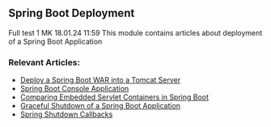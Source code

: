 ## Spring Boot Deployment

Full test 1 MK 18.01.24 11:59
This module contains articles about deployment of a Spring Boot Application

### Relevant Articles:			
 - [Deploy a Spring Boot WAR into a Tomcat Server](https://www.baeldung.com/spring-boot-war-tomcat-deploy)
 - [Spring Boot Console Application](https://www.baeldung.com/spring-boot-console-app)
 - [Comparing Embedded Servlet Containers in Spring Boot](https://www.baeldung.com/spring-boot-servlet-containers)
 - [Graceful Shutdown of a Spring Boot Application](https://www.baeldung.com/spring-boot-graceful-shutdown)
 - [Spring Shutdown Callbacks](https://www.baeldung.com/spring-shutdown-callbacks)
